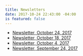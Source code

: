 ```yaml
---
title: Newsletters
date: 2017-10-24 22:43:00 -04:00
is featured: false
---
```


* [Newsletter, October 24, 2017](http://mailchi.mp/33cb109bf504/newsletter-0003-october-22-2017)
* [Newsletter, October 18, 2017](http://mailchi.mp/3ab0fbcb4e83/indivisible-acton-newsletter-3-october-18-2017)
* [Newsletter, October 4, 2017](http://mailchi.mp/1410d5c5979d/indivisible-acton-news-october-4-2017)
* [Newsletter, September 24, 2017](http://mailchi.mp/02a7041c5644/weekly-newsletter-september-24-2017)